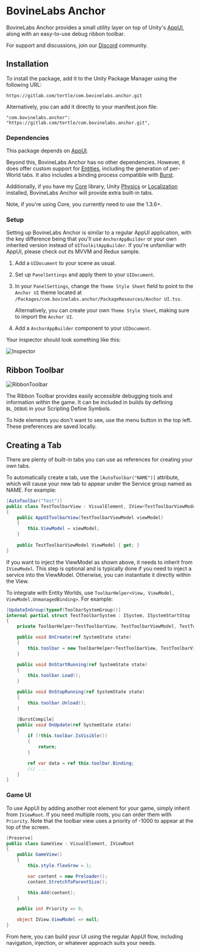 # BovineLabs Anchor
BovineLabs Anchor provides a small utility layer on top of Unity's [AppUI](https://docs.unity3d.com/Packages/com.unity.dt.app-ui@latest), along with an easy-to-use debug ribbon toolbar.

For support and discussions, join our [Discord](https://discord.gg/RTsw6Cxvw3) community.

## Installation

To install the package, add it to the Unity Package Manager using the following URL:

`https://gitlab.com/tertle/com.bovinelabs.anchor.git` 

Alternatively, you can add it directly to your manifest.json file: 

`"com.bovinelabs.anchor": "https://gitlab.com/tertle/com.bovinelabs.anchor.git",`

### Dependencies

This package depends on [AppUI](https://docs.unity3d.com/Packages/com.unity.dt.app-ui@latest).

Beyond this, BovineLabs Anchor has no other dependencies. However, it does offer custom support for [Entities](https://docs.unity3d.com/Packages/com.unity.entities@latest/), including the generation of per-World tabs. It also includes a binding process compatible with [Burst](https://docs.unity3d.com/Packages/com.unity.burst@latest).

Additionally, if you have my [Core](https://gitlab.com/tertle/com.bovinelabs.core) library, Unity [Physics](https://docs.unity3d.com/Packages/com.unity.physics@latest) or [Localization](https://docs.unity3d.com/Packages/com.unity.localization@latest) installed, BovineLabs Anchor will provide extra built-in tabs.

Note, if you're using Core, you currently need to use the 1.3.6+.

### Setup
Setting up BovineLabs Anchor is similar to a regular AppUI application, with the key difference being that you'll use `AnchorAppBuilder` or your own inherited version instead of `UIToolkitAppBuilder`. If you're unfamiliar with AppUI, please check out its MVVM and Redux sample.

1. Add a `UIDocument` to your scene as usual.
2. Set up `PanelSettings` and apply them to your `UIDocument`.
3. In your `PanelSettings`, change the `Theme Style Sheet` field to point to the `Anchor UI` theme located at `/Packages/com.bovinelabs.anchor/PackageResources/Anchor UI.tss`.

   Alternatively, you can create your own `Theme Style Sheet`, making sure to import the `Anchor UI`.  
4. Add a `AnchorAppBuilder` component to your `UIDocument`.

Your inspector should look something like this:

![Inspector](Documentation~/Images/inspector.png)

## Ribbon Toolbar

![RibbonToolbar](Documentation~/Images/ribbon.png)

The Ribbon Toolbar provides easily accessible debugging tools and information within the game. It can be included in builds by defining `BL_DEBUG` in your Scripting Define Symbols.

To hide elements you don't want to see, use the menu button in the top left. These preferences are saved locally.

## Creating a Tab
There are plenty of built-in tabs you can use as references for creating your own tabs.

To automatically create a tab, use the `[AutoToolbar("NAME")]` attribute, which will cause your new tab to appear under the Service group named as NAME. For example:

```csharp
[AutoToolbar("Test")]
public class TestToolbarView : VisualElement, IView<TestToolbarViewModel>
{
    public AppUIToolbarView(TestToolbarViewModel viewModel)
    {
        this.ViewModel = viewModel;
    }
    
    public TestToolbarViewModel ViewModel { get; }
}
```
If you want to inject the ViewModel as shown above, it needs to inherit from `IViewModel`. This step is optional and is typically done if you need to inject a service into the ViewModel. Otherwise, you can instantiate it directly within the View.

To integrate with Entity Worlds, use `ToolbarHelper<View, ViewModel, ViewModel.UnmanagedBinding>`. For example:

```csharp
[UpdateInGroup(typeof(ToolbarSystemGroup))]
internal partial struct TestToolbarSystem : ISystem, ISystemStartStop
{
    private ToolbarHelper<TestToolbarView, TestToolbarViewModel, TestToolbarViewModel.Data> toolbar;

    public void OnCreate(ref SystemState state)
    {
        this.toolbar = new ToolbarHelper<TestToolbarView, TestToolbarViewModel, TestToolbarViewModel.Data>(ref state, "Test");
    }

    public void OnStartRunning(ref SystemState state)
    {
        this.toolbar.Load();
    }

    public void OnStopRunning(ref SystemState state)
    {
        this.toolbar.Unload();
    }

    [BurstCompile]
    public void OnUpdate(ref SystemState state)
    {
        if (!this.toolbar.IsVisible())
        {
            return;
        }

        ref var data = ref this.toolbar.Binding;
        /// ...
    }
}
```

### Game UI
To use AppUI by adding another root element for your game, simply inherit from `IViewRoot`. If you need multiple roots, you can order them with `Priority`. Note that the toolbar view uses a priority of -1000 to appear at the top of the screen.

```csharp
[Preserve]
public class GameView : VisualElement, IViewRoot
{
    public GameView()
    {
        this.style.flexGrow = 1;

        var content = new Preloader();
        content.StretchToParentSize();

        this.Add(content);
    }

    public int Priority => 0;

    object IView.ViewModel => null;
}
```
From here, you can build your UI using the regular AppUI flow, including navigation, injection, or whatever approach suits your needs.
